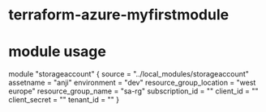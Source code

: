 # terraform-azure-myfirstmodule
# module usage
module "storageaccount" {
  source = "../local_modules/storageaccount"
  assetname = "anji"
  environment = "dev"
  resource_group_location = "west europe"
  resource_group_name = "sa-rg"
  subscription_id = ""
  client_id = ""
  client_secret = ""
  tenant_id = ""
}
